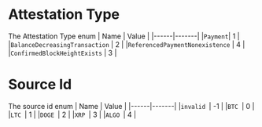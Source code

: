 # Attestation Type

The Attestation Type enum
| Name | Value |
|------|-------|
|`Payment`| 1 |
|`BalanceDecreasingTransaction` | 2 |
|`ReferencedPaymentNonexistence` | 4 |
|`ConfirmedBlockHeightExists` | 3 |

# Source Id

The source id enum
| Name | Value |
|------|-------|
|`invalid `| -1 |
|`BTC `| 0 |
|`LTC `| 1 |
|`DOGE `| 2 |
|`XRP `| 3 |
|`ALGO `| 4 |
